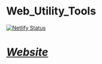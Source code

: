 # Web_Utility_Tools

[![Netlify Status](https://api.netlify.com/api/v1/badges/7aab7639-a876-4ffb-8346-6d729c87fd38/deploy-status)](https://app.netlify.com/sites/web-dev-utility-tools-bgoonz/deploys)

# [_**Website**_]()

